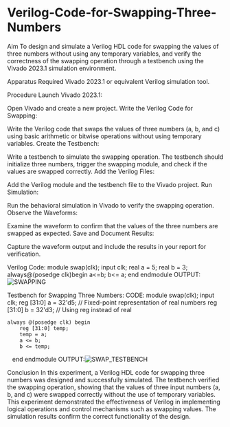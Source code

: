# Verilog-Code-for-Swapping-Three-Numbers
Aim
To design and simulate a Verilog HDL code for swapping the values of three numbers without using any temporary variables, and verify the correctness of the swapping operation through a testbench using the Vivado 2023.1 simulation environment.

Apparatus Required
Vivado 2023.1 or equivalent Verilog simulation tool.

Procedure
Launch Vivado 2023.1:

Open Vivado and create a new project.
Write the Verilog Code for Swapping:

Write the Verilog code that swaps the values of three numbers (a, b, and c) using basic arithmetic or bitwise operations without using temporary variables.
Create the Testbench:

Write a testbench to simulate the swapping operation. The testbench should initialize three numbers, trigger the swapping module, and check if the values are swapped correctly.
Add the Verilog Files:

Add the Verilog module and the testbench file to the Vivado project.
Run Simulation:

Run the behavioral simulation in Vivado to verify the swapping operation.
Observe the Waveforms:

Examine the waveform to confirm that the values of the three numbers are swapped as expected.
Save and Document Results:

Capture the waveform output and include the results in your report for verification.

Verilog Code:
module swap(clk);
input clk;
real a = 5;
real b = 3;
always@(posedge clk)begin
a<=b;
b<= a;
end
endmodule
OUTPUT:![SWAPPING](https://github.com/user-attachments/assets/2c7d353c-cf1a-4c0a-b00c-48008cb94fcb)


Testbench for Swapping Three Numbers:
CODE:
module swap(clk);
    input clk;
    reg [31:0] a = 32'd5;  // Fixed-point representation of real numbers
    reg [31:0] b = 32'd3;  // Using reg instead of real

    always @(posedge clk) begin
        reg [31:0] temp;
        temp = a;
        a <= b;
        b <= temp;
    end
endmodule
OUTPUT:![SWAP_TESTBENCH](https://github.com/user-attachments/assets/1fc36634-dc92-49c8-96f6-3d08b21f0591)

Conclusion
In this experiment, a Verilog HDL code for swapping three numbers was designed and successfully simulated. The testbench verified the swapping operation, showing that the values of three input numbers (a, b, and c) were swapped correctly without the use of temporary variables. This experiment demonstrated the effectiveness of Verilog in implementing logical operations and control mechanisms such as swapping values. The simulation results confirm the correct functionality of the design.
